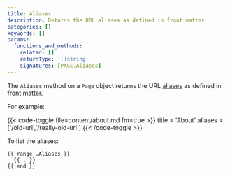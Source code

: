 ```yaml
---
title: Aliases
description: Returns the URL aliases as defined in front matter.
categories: []
keywords: []
params:
  functions_and_methods:
    related: []
    returnType: '[]string'
    signatures: [PAGE.Aliases]
---
```


The `Aliases` method on a `Page` object returns the URL [aliases] as defined in front matter.

For example:

{{< code-toggle file=content/about.md fm=true >}}
title = 'About'
aliases = ['/old-url','/really-old-url']
{{< /code-toggle >}}

To list the aliases:

```go-html-template
{{ range .Aliases }}
  {{ . }}
{{ end }}
```

[aliases]: /content-management/urls/#aliases
